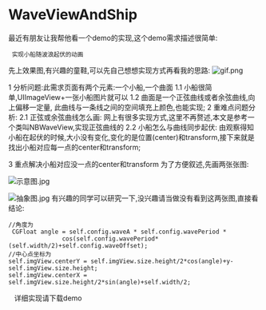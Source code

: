 # WaveViewAndShip

最近有朋友让我帮他看一个demo的实现,这个demo需求描述很简单: 
     
     实现小船随波浪起伏的动画    

先上效果图,有兴趣的童鞋,可以先自己想想实现方式再看我的思路:
![gif.png](http://upload-images.jianshu.io/upload_images/2791393-6f9551fc62355012.png?imageMogr2/auto-orient/strip%7CimageView2/2/w/1240)

1 分析问题:此需求页面有两个元素:一个小船,一个曲面
   1.1 小船很简单,UIImageView+一张小船图片就可以
   1.2 曲面是一个正弦曲线或者余弦曲线,向上偏移一定量, 此曲线与一条线之间的空间填充上颜色,也能实现;
2 重难点问题分析:
  2.1 正弦或余弦曲线怎么画: 网上有很多实现方式,这里不再赘述,本文是参考一个类叫NBWaveView,实现正弦曲线的
  2.2 小船怎么与曲线同步起伏: 由观察得知小船在起伏的时候,大小没有变化,变化的是位置(center)和transform,接下来就是找出小船对应每一点的center和transform;

3 重点解决小船对应没一点的center和transform
  为了方便叙述,先画两张张图:

![示意图.jpg](http://upload-images.jianshu.io/upload_images/2791393-a5dc5d96ee378157.jpg?imageMogr2/auto-orient/strip%7CimageView2/2/w/1240)


![抽象图.jpg](http://upload-images.jianshu.io/upload_images/2791393-b9e82f42282a39b4.jpg?imageMogr2/auto-orient/strip%7CimageView2/2/w/1240)
有兴趣的同学可以研究一下,没兴趣请当做没有看到这两张图,直接看结论:
     
    //角度为
     CGFloat angle = self.config.waveA * self.config.wavePeriod *
                   cos(self.config.wavePeriod*(self.width/2)+self.config.waveOffset);
    //中心点坐标为
    self.imgView.centerY = self.imgView.size.height/2*cos(angle)+y-self.imgView.size.height;
    self.imgView.centerX = self.imgView.size.height/2*sin(angle)+self.width/2;
    
    详细实现请下载demo
